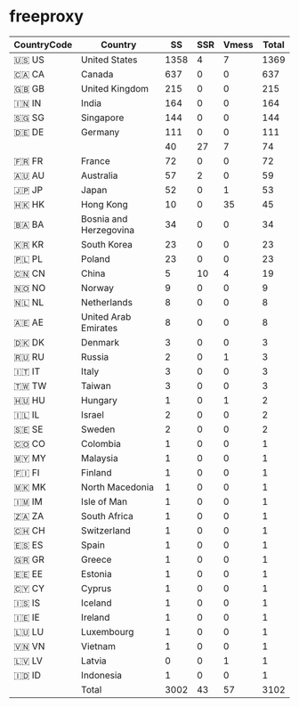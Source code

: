 # freeproxy

|CountryCode|Country|SS|SSR|Vmess|Total|
|  ----  | ----  |  ----  | ----  |  ----  | ----  |
|🇺🇸 US|United States|1358|4|7|1369|
|🇨🇦 CA|Canada|637|0|0|637|
|🇬🇧 GB|United Kingdom|215|0|0|215|
|🇮🇳 IN|India|164|0|0|164|
|🇸🇬 SG|Singapore|144|0|0|144|
|🇩🇪 DE|Germany|111|0|0|111|
| ||40|27|7|74|
|🇫🇷 FR|France|72|0|0|72|
|🇦🇺 AU|Australia|57|2|0|59|
|🇯🇵 JP|Japan|52|0|1|53|
|🇭🇰 HK|Hong Kong|10|0|35|45|
|🇧🇦 BA|Bosnia and Herzegovina|34|0|0|34|
|🇰🇷 KR|South Korea|23|0|0|23|
|🇵🇱 PL|Poland|23|0|0|23|
|🇨🇳 CN|China|5|10|4|19|
|🇳🇴 NO|Norway|9|0|0|9|
|🇳🇱 NL|Netherlands|8|0|0|8|
|🇦🇪 AE|United Arab Emirates|8|0|0|8|
|🇩🇰 DK|Denmark|3|0|0|3|
|🇷🇺 RU|Russia|2|0|1|3|
|🇮🇹 IT|Italy|3|0|0|3|
|🇹🇼 TW|Taiwan|3|0|0|3|
|🇭🇺 HU|Hungary|1|0|1|2|
|🇮🇱 IL|Israel|2|0|0|2|
|🇸🇪 SE|Sweden|2|0|0|2|
|🇨🇴 CO|Colombia|1|0|0|1|
|🇲🇾 MY|Malaysia|1|0|0|1|
|🇫🇮 FI|Finland|1|0|0|1|
|🇲🇰 MK|North Macedonia|1|0|0|1|
|🇮🇲 IM|Isle of Man|1|0|0|1|
|🇿🇦 ZA|South Africa|1|0|0|1|
|🇨🇭 CH|Switzerland|1|0|0|1|
|🇪🇸 ES|Spain|1|0|0|1|
|🇬🇷 GR|Greece|1|0|0|1|
|🇪🇪 EE|Estonia|1|0|0|1|
|🇨🇾 CY|Cyprus|1|0|0|1|
|🇮🇸 IS|Iceland|1|0|0|1|
|🇮🇪 IE|Ireland|1|0|0|1|
|🇱🇺 LU|Luxembourg|1|0|0|1|
|🇻🇳 VN|Vietnam|1|0|0|1|
|🇱🇻 LV|Latvia|0|0|1|1|
|🇮🇩 ID|Indonesia|1|0|0|1|
||Total|3002|43|57|3102|

